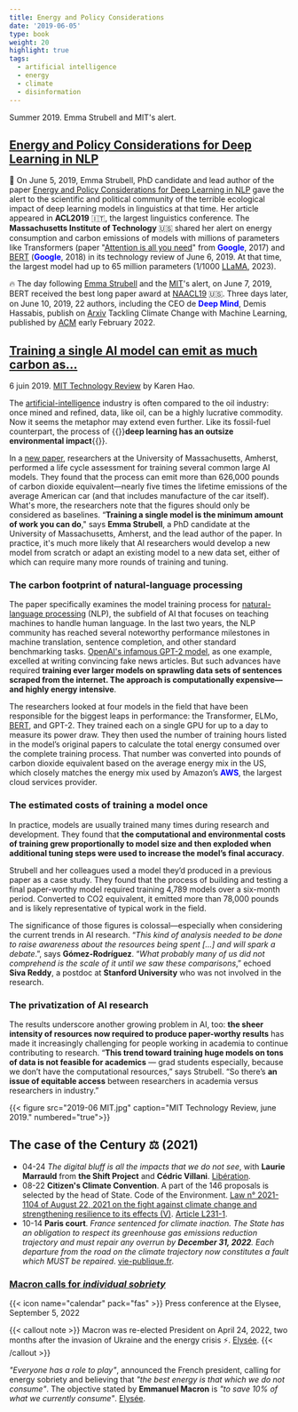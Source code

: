 ```yaml
---
title: Energy and Policy Considerations
date: '2019-06-05'
type: book
weight: 20
highlight: true
tags:
  - artificial intelligence
  - energy
  - climate
  - disinformation
---
```


Summer 2019. Emma Strubell and MIT's alert.

<!--more-->

## [Energy and Policy Considerations for Deep Learning in NLP](https://arxiv.org/abs/1906.02243)

🚨 On June 5, 2019, Emma Strubell, PhD candidate and lead author of the paper [Energy and Policy Considerations for Deep Learning in NLP](https://arxiv.org/abs/1906.02243) gave the alert to the scientific and political community of the terrible ecological impact of deep learning models in linguistics at that time. Her article appeared in <b>ACL2019</b> 🇮🇹, the largest linguistics conference. The <b>Massachusetts Institute of Technology</b> 🇺🇸 shared her alert on energy consumption and carbon emissions of models with millions of parameters like Transformers (paper "[Attention is all you need](https://arxiv.org/abs/1706.03762)" from <b style="color:blue;">Google</b>, 2017) and [BERT](https://arxiv.org/abs/1810.04805) (<b style="color:blue;">Google</b>, 2018) in its technology review of June 6, 2019. At that time, the largest model had up to 65 million parameters (1/1000 [LLaMA](https://arxiv.org/abs/2302.13971), 2023).

🔥 The day following [Emma Strubell](https://arxiv.org/abs/1906.02243) and the [MIT](https://www.technologyreview.com/2019/06/06/239031/training-a-single-ai-model-can-emit-as-much-carbon-as-five-cars-in-their-lifetimes/)'s alert, on June 7, 2019, BERT received the best long paper award at [NAACL19](https://aclanthology.org/N19-1423/) 🇺🇸. Three days later, on June 10, 2019, 22 authors, including the CEO de <b style="color:blue;">Deep Mind</b>, Demis Hassabis, publish on [Arxiv](https://arxiv.org/abs/1906.05433) Tackling Climate Change with Machine Learning, published by [ACM](https://dl.acm.org/doi/10.1145/3485128) early February 2022.

## [Training a single AI model can emit as much carbon as...](https://www.technologyreview.com/2019/06/06/239031/training-a-single-ai-model-can-emit-as-much-carbon-as-five-cars-in-their-lifetimes/)

6 juin 2019. [MIT Technology Review](https://www.technologyreview.com/2019/06/06/239031/training-a-single-ai-model-can-emit-as-much-carbon-as-five-cars-in-their-lifetimes/) by Karen Hao.

The [artificial-intelligence](https://www.technologyreview.com/artificial-intelligence/) industry is often compared to the oil industry: once mined and refined, data, like oil, can be a highly lucrative commodity. Now it seems the metaphor may extend even further. Like its fossil-fuel counterpart, the process of {{<hl>}}<b>deep learning has an outsize environmental impact</b>{{</hl>}}.

In a [new paper](http://arxiv.org/abs/1906.02243), researchers at the University of Massachusetts, Amherst, performed a life cycle assessment for training several common large AI models. They found that the process can emit more than 626,000 pounds of carbon dioxide equivalent—nearly five times the lifetime emissions of the average American car (and that includes manufacture of the car itself). What's more, the researchers note that the figures should only be considered as baselines. “<b>Training a single model is the minimum amount of work you can do</b>," says <b>Emma Strubell</b>, a PhD candidate at the University of Massachusetts, Amherst, and the lead author of the paper. In practice, it's much more likely that AI researchers would develop a new model from scratch or adapt an existing model to a new data set, either of which can require many more rounds of training and tuning.

### The carbon footprint of natural-language processing
The paper specifically examines the model training process for [natural-language processing](https://www.technologyreview.com/s/612975/ai-natural-language-processing-explained/) (NLP), the subfield of AI that focuses on teaching machines to handle human language. In the last two years, the NLP community has reached several noteworthy performance milestones in machine translation, sentence completion, and other standard benchmarking tasks. [OpenAI's infamous GPT-2 model](https://www.technologyreview.com/s/612960/an-ai-tool-auto-generates-fake-news-bogus-tweets-and-plenty-of-gibberish/), as one example, excelled at writing convincing fake news articles. But such advances have required <b>training ever larger models on sprawling data sets of sentences scraped from the internet. The approach is computationally expensive—and highly energy intensive</b>.

The researchers looked at four models in the field that have been responsible for the biggest leaps in performance: the Transformer, ELMo, [BERT](https://www.nytimes.com/2018/11/18/technology/artificial-intelligence-language.html), and GPT-2. They trained each on a single GPU for up to a day to measure its power draw. They then used the number of training hours listed in the model’s original papers to calculate the total energy consumed over the complete training process. That number was converted into pounds of carbon dioxide equivalent based on the average energy mix in the US, which closely matches the energy mix used by Amazon’s <b style="color:blue;">AWS</b>, the largest cloud services provider.

### The estimated costs of training a model once
In practice, models are usually trained many times during research and development. They found that <b>the computational and environmental costs of training grew proportionally to model size and then exploded when additional tuning steps were used to increase the model’s final accuracy</b>.

Strubell and her colleagues used a model they’d produced in a previous paper as a case study. They found that the process of building and testing a final paper-worthy model required training 4,789 models over a six-month period. Converted to CO2 equivalent, it emitted more than 78,000 pounds and is likely representative of typical work in the field.

The significance of those figures is colossal—especially when considering the current trends in AI research. “<i>This kind of analysis needed to be done to raise awareness about the resources being spent [...] and will spark a debate</i>.”, says <b>Gómez-Rodríguez</b>. “<i>What probably many of us did not comprehend is the scale of it until we saw these comparisons</i>,” echoed <b>Siva Reddy</b>, a postdoc at <b>Stanford University</b> who was not involved in the research.

### The privatization of AI research
The results underscore another growing problem in AI, too: <b>the sheer intensity of resources now required to produce paper-worthy results</b> has made it increasingly challenging for people working in academia to continue contributing to research. “<b>This trend toward training huge models on tons of data is not feasible for academics</b> — grad students especially, because we don’t have the computational resources,” says Strubell. “So there’s <b>an issue of equitable access</b> between researchers in academia versus researchers in industry.”

{{< figure src="2019-06 MIT.jpg" caption="MIT Technology Review, june 2019." numbered="true">}}

## The case of the Century ⚖ (2021)
- 04-24 <i>The digital bluff is all the impacts that we do not see</i>, with <b>Laurie Marrauld</b> from <b>the Shift Project</b> and <b>Cédric Villani</b>. [Libération](https://www.youtube.com/watch?v=6kJYR0oG3GQ&ab_channel=Lib%C3%A9ration).
- 08-22 <b>Citizen's Climate Convention</b>. A part of the 146 proposals is selected by the head of State. Code of the Environment. [Law n° 2021-1104 of August 22, 2021 on the fight against climate change and strengthening resilience to its effects (V)](https://www.legifrance.gouv.fr/jorf/id/JORFTEXT000043956924). [Article L231-1](https://www.legifrance.gouv.fr/codes/article_lc/LEGIARTI000043961211).
- 10-14 <b>Paris court</b>. <i>France sentenced for climate inaction. The State has an obligation to respect its greenhouse gas emissions reduction trajectory and must repair any overrun by <b>December 31, 2022</b>. Each departure from the road on the climate trajectory now constitutes a fault which MUST be repaired</i>. [vie-publique.fr](https://www.vie-publique.fr/en-bref/282012-changement-climatique-la-france-condamnee-pour-prejudice-ecologique).

### [Macron calls for <i>individual sobriety</i>](https://www.ladepeche.fr/2022/09/05/direct-crise-de-lenergie-quelles-mesures-complementaires-pourraient-etre-prises-suivez-en-direct-la-conference-demmanuel-macron-10524445.php)

{{< icon name="calendar" pack="fas" >}} Press conference at the Elysee, September 5, 2022

{{< callout note >}}
Macron was re-elected President on April 24, 2022, two months after the invasion of Ukraine and the energy crisis ⚡. [Elysée](https://www.elysee.fr/emmanuel-macron).
{{< /callout >}}

<i>"Everyone has a role to play"</i>, announced the French president, calling for energy sobriety and believing that <i>"the best energy is that which we do not consume"</i>. The objective stated by <b>Emmanuel Macron</b> is <i>"to save 10% of what we currently consume"</i>. [Elysée](https://www.youtube.com/watch?v=XjC1NqzyGkc&ab_channel=%C3%89lys%C3%A9e).